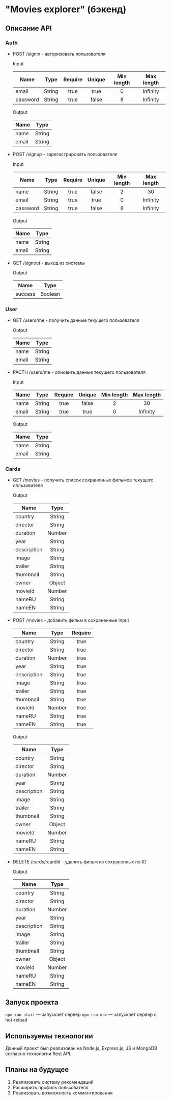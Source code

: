 # "Movies explorer" (бэкенд)

## Описание API

### Auth
+ POST /signin - авторизовать пользователя

    Input

    Name     | Type   | Require | Unique | Min length | Max length
    -------- |:------:|:-------:|:------:|:----------:|:----------:
    email    | String | true    | true   | 0          | Infinity
    password | String | true    | false  | 8          | Infinity

    Output

    Name  | Type
    ----- |:---:
    name  | String
    email | String

+ POST /signup - зарегистрировать пользователя

    Input

    Name     | Type   | Require | Unique | Min length | Max length
    -------- |:------:|:-------:|:------:|:----------:|:----------:
    name     | String | true    | false  | 2          | 30
    email    | String | true    | true   | 0          | Infinity
    password | String | true    | false  | 8          | Infinity

    Output

    Name  | Type
    ----- |:---:
    name  | String
    email | String

+ GET /signout - выход из системы

    Output

    Name    | Type
    ------- |:---:
    success | Boolean

### User

+ GET /users/me - получить данные текущего пользователя

    Output

    Name  | Type
    ----- |:---:
    name  | String
    email | String

+ PACTH /users/me - обновить данные текущего пользователя

    Input

    Name  | Type   | Require | Unique | Min length | Max length
    ----- |:------:|:-------:|:------:|:----------:|:---:
    name  | String | true    | false  | 2          | 30
    email | String | true    | true   | 0          | Infinity

    Output

    Name  | Type
    ----- |:---:
    name  | String
    email | String

### Сards

+ GET /movies - получить список сохраненных фильмов текущего опльзователя

    Output

    Name        | Type
    ------------|:---:
    country     | String
    director    | String
    duration    | Number
    year        | String
    description | String
    image       | String
    trailer     | String
    thumbnail   | String
    owner       | Object
    movieId     | Number
    nameRU      | String
    nameEN      | String

+ POST /movies - добавить фильм в сохраненные
    Input

    Name        | Type   | Require
    ------------|:------:|:------:
    country     | String | true
    director    | String | true
    duration    | Number | true
    year        | String | true
    description | String | true
    image       | String | true
    trailer     | String | true
    thumbnail   | String | true
    movieId     | Number | true
    nameRU      | String | true
    nameEN      | String | true

    Output

    Name        | Type
    ------------|:---:
    country     | String
    director    | String
    duration    | Number
    year        | String
    description | String
    image       | String
    trailer     | String
    thumbnail   | String
    owner       | Object
    movieId     | Number
    nameRU      | String
    nameEN      | String

+ DELETE /cards/:cardId - удалить фильм из сохраненных по ID

    Output

    Name        | Type
    ------------|:---:
    country     | String
    director    | String
    duration    | Number
    year        | String
    description | String
    image       | String
    trailer     | String
    thumbnail   | String
    owner       | Object
    movieId     | Number
    nameRU      | String
    nameEN      | String

## Запуск проекта

`npm run start` — запускает сервер
`npm run dev` — запускает сервер с hot-reload


## Используемы технологии

Данный проект был реализован на Node.js, Express.js, JS и MongoDB согласно технологии Rest API.

## Планы на будущее

1. Реализовать систему рекомендаций
2. Расширить профиль пользователя
3. Реализовать возможность комментирования
